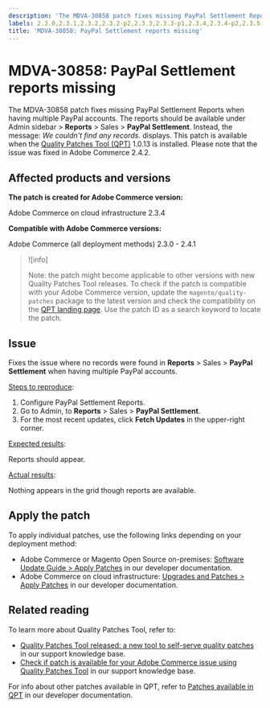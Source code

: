 ```yaml
---
description: 'The MDVA-30858 patch fixes missing PayPal Settlement Reports when having multiple PayPal accounts. The reports should be available under Admin sidebar > **Reports** > Sales > **PayPal Settlement**. Instead, the message: *We couldn''t find any records.* displays. This patch is available when the [Quality Patches Tool (QPT)](https://support.magento.com/hc/en-us/articles/360047139492) 1.0.13 is installed. Please note that the issue was fixed in Adobe Commerce 2.4.2.'
labels: 2.3.0,2.3.1,2.3.2,2.3.2-p2,2.3.3,2.3.3-p1,2.3.4,2.3.4-p2,2.3.5,2.3.5-p1,2.3.5-p2,2.3.6,2.4.0,2.4.0-p1,2.4.1,QPT 1.0.13,Magento Commerce,Magento Commerce Cloud,Quality Patches Tool,PayPal,PayPal Settlement Reports,reports,support tools,Adobe Commerce,cloud infrastructure,on-premises
title: 'MDVA-30858: PayPal Settlement reports missing'
---
```


# MDVA-30858: PayPal Settlement reports missing

The MDVA-30858 patch fixes missing PayPal Settlement Reports when having multiple PayPal accounts. The reports should be available under Admin sidebar > **Reports** > Sales > **PayPal Settlement**. Instead, the message: *We couldn't find any records.* displays. This patch is available when the [Quality Patches Tool (QPT)](https://support.magento.com/hc/en-us/articles/360047139492) 1.0.13 is installed. Please note that the issue was fixed in Adobe Commerce 2.4.2.

## Affected products and versions

**The patch is created for Adobe Commerce version:**

Adobe Commerce on cloud infrastructure 2.3.4

**Compatible with Adobe Commerce versions:**

Adobe Commerce (all deployment methods) 2.3.0 - 2.4.1

>![info]
>
>Note: the patch might become applicable to other versions with new Quality Patches Tool releases. To check if the patch is compatible with your Adobe Commerce version, update the `magento/quality-patches` package to the latest version and check the compatibility on the [QPT landing page](https://devdocs.magento.com/quality-patches/tool.html#patch-grid). Use the patch ID as a search keyword to locate the patch.

## Issue

Fixes the issue where no records were found in **Reports** > Sales > **PayPal Settlement** when having multiple PayPal accounts.

<ins>Steps to reproduce</ins>:

1. Configure PayPal Settlement Reports.
1. Go to Admin, to **Reports** > Sales > **PayPal Settlement**.
1. For the most recent updates, click **Fetch Updates** in the upper-right corner.

<ins>Expected results</ins>:

Reports should appear.

<ins>Actual results</ins>:

Nothing appears in the grid though reports are available.

## Apply the patch

To apply individual patches, use the following links depending on your deployment method:

* Adobe Commerce or Magento Open Source on-premises: [Software Update Guide > Apply Patches](https://devdocs.magento.com/guides/v2.4/comp-mgr/patching/mqp.html) in our developer documentation.
* Adobe Commerce on cloud infrastructure: [Upgrades and Patches > Apply Patches](https://devdocs.magento.com/cloud/project/project-patch.html) in our developer documentation.

## Related reading

To learn more about Quality Patches Tool, refer to:

* [Quality Patches Tool released: a new tool to self-serve quality patches](https://support.magento.com/hc/en-us/articles/360047139492) in our support knowledge base.
* [Check if patch is available for your Adobe Commerce issue using Quality Patches Tool](https://support.magento.com/hc/en-us/articles/360047125252) in our support knowledge base.

For info about other patches available in QPT, refer to [Patches available in QPT](https://devdocs.magento.com/quality-patches/tool.html#patch-grid) in our developer documentation.